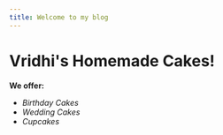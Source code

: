 ```yaml
---
title: Welcome to my blog
---
```


# Vridhi's Homemade Cakes!

**We offer:**
- *Birthday Cakes*
- *Wedding Cakes*
- *Cupcakes*

